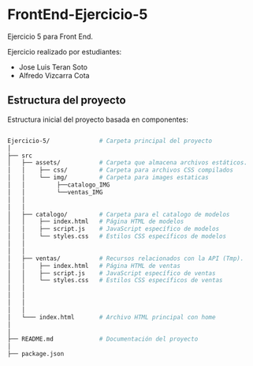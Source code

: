 # FrontEnd-Ejercicio-5
Ejercicio 5 para Front End. 

Ejercicio realizado por estudiantes:
  - Jose Luis Teran Soto
  - Alfredo Vizcarra Cota
  
 
  ## Estructura del proyecto

Estructura inicial del proyecto basada en componentes:

```bash

Ejercicio-5/              # Carpeta principal del proyecto
│
├── src
│   ├── assets/           # Carpeta que almacena archivos estáticos.
│   │    ├── css/         # Carpeta para archivos CSS compilados
│   │    └── img/  		  # Carpeta para images estaticas
│	│		  ├──catalogo_IMG 
│	│		  └──ventas_IMG
│   │
│   │
│   ├── catalogo/         # Carpeta para el catalogo de modelos
│   │    ├── index.html   # Página HTML de modelos
│   │    ├── script.js    # JavaScript específico de modelos
│   │    └── styles.css   # Estilos CSS específicos de modelos
│   │
│   │
│   ├── ventas/           # Recursos relacionados con la API (Tmp).
│   │    ├── index.html   # Página HTML de ventas
│   │    ├── script.js    # JavaScript específico de ventas
│   │    └── styles.css   # Estilos CSS específicos de ventas
│   │
│   │
│	│
│	│
│   └─── index.html       # Archivo HTML principal con home
│
│
├── README.md             # Documentación del proyecto
│
├── package.json

```
